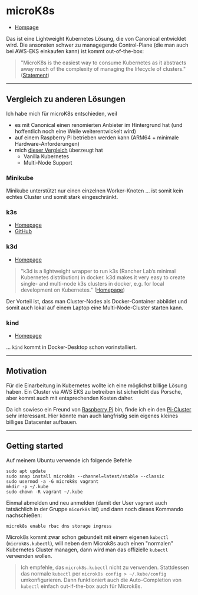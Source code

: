 # microK8s

* [Hompage](https://microk8s.io/)

Das ist eine Lightweight Kubernetes Lösung, die von Canonical entwicklet wird. Die ansonsten schwer zu managegende Control-Plane (die man auch bei AWS-EKS einkaufen kann) ist kommt out-of-the-box:

> "MicroK8s is the easiest way to consume Kubernetes as it abstracts away much of the complexity of managing the lifecycle of clusters." ([Statement](https://microk8s.io/compare))

---

## Vergleich zu anderen Lösungen

Ich habe mich für microK8s entschieden, weil

* es mit Canonical einen renomierten Anbieter im Hintergrund hat (und hoffentlich noch eine Weile weiterentwickelt wird)
* auf einem Raspberry Pi betrieben werden kann (ARM64 + minimale Hardware-Anforderungen)
* mich [dieser Vergleich](https://microk8s.io/compare) überzeugt hat
  * Vanilla Kubernetes
  * Multi-Node Support


### Minikube

Minikube unterstützt nur einen einzelnen Worker-Knoten ... ist somit kein echtes Cluster und somit stark eingeschränkt.

### k3s

* [Homepage](https://k3s.io/)
* [GitHub](https://github.com/k3s-io/k3s/)

### k3d

* [Homepage](https://k3d.io)

> "k3d is a lightweight wrapper to run k3s (Rancher Lab’s minimal Kubernetes distribution) in docker. k3d makes it very easy to create single- and multi-node k3s clusters in docker, e.g. for local development on Kubernetes." ([Homepage](https://k3d.io))

Der Vorteil ist, dass man Cluster-Nodes als Docker-Container abbildet und somit auch lokal auf einem Laptop eine Multi-Node-Cluster starten kann.

### kind

* [Homepage](https://kind.sigs.k8s.io/)

... `kind` kommt in Docker-Desktop schon vorinstalliert.

---

## Motivation

Für die Einarbeitung in Kubernetes wollte ich eine möglichst billige Lösung haben. Ein Cluster via AWS EKS zu betreiben ist sicherlicht das Porsche, aber kommt auch mit entsprechenden Kosten daher.

Da ich sowieso ein Freund von [Raspberry Pi](raspberrypi.md) bin, finde ich ein den [Pi-Cluster](https://ubuntu.com/tutorials/how-to-kubernetes-cluster-on-raspberry-pi?&_ga=2.18592121.1799920633.1683720724-1318647719.1683625013#1-overview) sehr interessant. Hier könnte man auch langfristig sein eigenes kleines billiges Datacenter aufbauen.

---

## Getting started

Auf meinem Ubuntu verwende ich folgende Befehle

```
sudo apt update
sudo snap install microk8s --channel=latest/stable --classic
sudo usermod -a -G microk8s vagrant
mkdir -p ~/.kube
sudo chown -R vagrant ~/.kube
```

Einmal abmelden und neu anmelden (damit der User `vagrant` auch tatsächlich in der Gruppe `micork8s` ist) und dann noch dieses Kommando nachschießen:

```
microk8s enable rbac dns storage ingress
```

Microk8s kommt zwar schon gebundelt mit einem eigenen `kubectl` (`microk8s.kubectl`), will neben dem Microk8s auch einen "normalen" Kubernetes Cluster managen, dann wird man das offizielle `kubectl` verwenden wollen.

> Ich empfehle, das `microk8s.kubectl` nicht zu verwenden. Stattdessen das normale `kubectl` per `microk8s config > ~/.kube/config` umkonfigurieren. Dann funktioniert auch die Auto-Completion von `kubectl` einfach out-if-the-box auch für Microk8s.